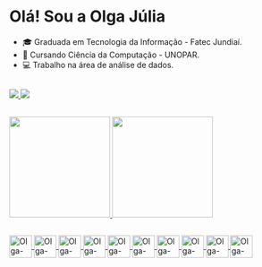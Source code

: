 # Olá! Sou a Olga Júlia

* :mortar_board: Graduada em Tecnologia da Informação - Fatec Jundiaí.
* :memo: Cursando Ciência da Computação - UNOPAR.
* :computer: Trabalho na área de análise de dados.

##

<div>
    <a href="https://www.linkedin.com/in/olgajuliagovoniquito/" target="_blank"><img src="https://img.shields.io/badge/linkedin-%230077B5.svg?style=for-the-badge&logo=linkedin&logoColor=white">
       <a href="mailto:julia.govoni@gmail.com" target="_blank"><img src="https://img.shields.io/badge/Gmail-D14836?style=for-the-badge&logo=gmail&logoColor=white">
  </div>  
      
##      

<div>
  <a href="https://github.com/olga-julia">
    <img height="180em" src="https://github-readme-stats.vercel.app/api?username=olga-julia&show_icons=true&theme=dracula" />
    <img height="180em" src="https://github-readme-stats.vercel.app/api/top-langs/?username=olga-julia&layout=compact&langs_count=16&theme=dracula"/>
</div>
  
  ## 
                             
<div style="display: inline_block">
  <img align="center" alt="Olga-JS" height="40" src="https://cdn.jsdelivr.net/gh/devicons/devicon/icons/javascript/javascript-plain.svg">
  <img align="center" alt="Olga-JS" height="40" src="https://cdn.jsdelivr.net/gh/devicons/devicon/icons/typescript/typescript-plain.svg">
  <img align="center" alt="Olga-JS" height="40" src="https://cdn.jsdelivr.net/gh/devicons/devicon/icons/react/react-original-wordmark.svg">
  <img align="center" alt="Olga-JS" height="40" src="https://cdn.jsdelivr.net/gh/devicons/devicon/icons/nodejs/nodejs-plain-wordmark.svg">
  <img align="center" alt="Olga-JS" height="40" src="https://cdn.jsdelivr.net/gh/devicons/devicon/icons/graphql/graphql-plain-wordmark.svg">
  <img align="center" alt="Olga-JS" height="40" src="https://cdn.jsdelivr.net/gh/devicons/devicon/icons/css3/css3-plain-wordmark.svg">
  <img align="center" alt="Olga-JS" height="40" src="https://cdn.jsdelivr.net/gh/devicons/devicon/icons/html5/html5-plain-wordmark.svg">
  <img align="center" alt="Olga-JS" height="40" src="https://cdn.jsdelivr.net/gh/devicons/devicon/icons/docker/docker-plain-wordmark.svg">
  <img align="center" alt="Olga-JS" height="40" src="https://cdn.jsdelivr.net/gh/devicons/devicon/icons/microsoftsqlserver/microsoftsqlserver-plain-wordmark.svg">
  <img align="center" alt="Olga-JS" height="40" src="https://cdn.jsdelivr.net/gh/devicons/devicon/icons/postgresql/postgresql-plain-wordmark.svg" target="_blank"></a>
